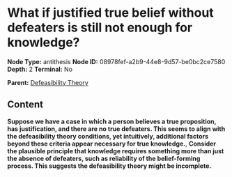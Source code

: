 # What if justified true belief without defeaters is still not enough for knowledge?

**Node Type:** antithesis
**Node ID:** 08978fef-a2b9-44e8-9d57-be0bc2ce7580
**Depth:** 2
**Terminal:** No

**Parent:** [Defeasibility Theory](defeasibility-theory.md)

## Content

**Suppose we have a case in which a person believes a true proposition, has justification, and there are no true defeaters. This seems to align with the defeasibility theory conditions, yet intuitively, additional factors beyond these criteria appear necessary for true knowledge.**, **Consider the plausible principle that knowledge requires something more than just the absence of defeaters, such as reliability of the belief-forming process. This suggests the defeasibility theory might be incomplete.**
